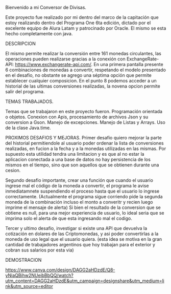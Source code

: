 Bienvenido a mi Conversor de Divisas.

Este proyecto fue realizado por mi dentro del marco de la capitación que estoy realizando dentro del Programa One 6ta edición, 
dictado por el excelente equipo de Alura Latam y patrocinado por Oracle. El mismo se esta hecho completamente con java.

DESCRIPCION

El mismo permite realizar la conversión entre 161 monedas circulantes, las operaciones pueden realizarse gracias a la conexión
con ExchangeRate-API: https://www.exchangerate-api.com/. En una primera pantalla presente 6 combinaciones de monedas a convertir, respetando el modelo presentado en el desafio, no obstante se agrego una séptima opción que permite establecer cualquier composicion. En el punto 8 podemos acceder a un historial de las ultimas conversiones realizadas, la novena opcion permite salir del programa.

TEMAS TRABAJADOS.

Temas que se trabajaron en este proyecto fueron. 
Programación orientada o objetos.
Conexion con Apis, procesamiento de archivos Json y su conversion a Gson.
Manejo de excepciones.
Manejo de Listas y Arrays.
Uso de la clase Java.time.

PROXIMOS DESAFIOS Y MEJORAS. 
Primer desafio quiero mejorar la parte del historial permitiendole al usuario poder ordenar la lista de conversiones realizadas, 
en fucion a la fecha y a la monedas utilizadas en las mismas. Por supuesto esta utilidad tendra una limitacion y es que al no estar la aplicacion conectada a una base de datos no hay persistencia de los mismos en el tiempo, sino que son aquellos que se obtienen durante una cesion.

Segundo desafio importante, crear una función que cuando el usuario ingrese mal el código de la moneda a convertir, el programa le avise inmediatamnete suspendiendo el proceso hasta que el usuario lo ingrese correctamente. (Actualmente el programa sigue corriendo pide la segunda moneda de la combinación incluso el monto a converitr y recien luego imprime el mensaje de alerta) Si bien el resultado de la conversion que se obtiene es null, para una mejor experiencia de usuario, lo ideal seria que se imprima solo el alerta de que esta ingresando mal el codigo.

Tercer y ultimo desafio, investigar si existe una API que devuelva la cotización en dolares de las Criptomonedas, y asi poder convertirlas a la moneda de uso legal que el usuario quiera. (esta idea se motiva en la gran cantidad de trabajadores argentinos que hoy trabajan para el exterior y cobran sus salarios por esta via)


DEMOSTRACION

https://www.canva.com/design/DAGG2aHDzdE/Q8-yNiaQBihw2NUeibBbQQ/watch?utm_content=DAGG2aHDzdE&utm_campaign=designshare&utm_medium=link&utm_source=editor

